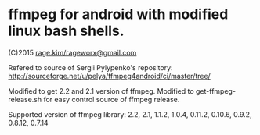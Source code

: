 ffmpeg for android with modified linux bash shells.
===================================================
(C)2015 <rage.kim/rageworx@gmail.com>

Refered to source of Sergii Pylypenko's repository: http://sourceforge.net/u/pelya/ffmpeg4android/ci/master/tree/

Modified to get 2.2 and 2.1 version of ffmpeg.
Modified to get-ffmpeg-release.sh for easy control source of ffmpeg release.

Supported version of ffmpeg library:
2.2, 2.1, 1.1.2, 1.0.4, 0.11.2, 0.10.6, 0.9.2, 0.8.12, 0.7.14
